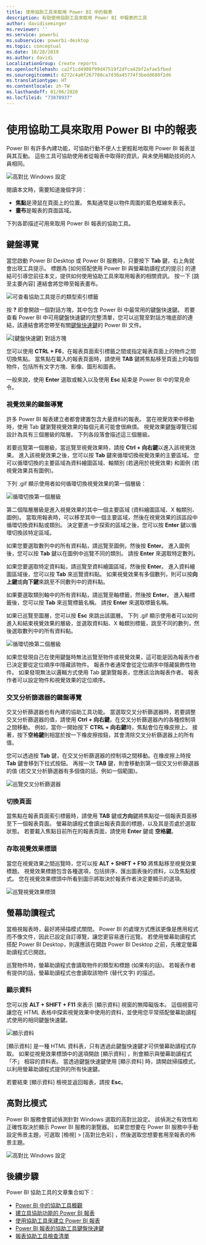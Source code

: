 ```yaml
---
title: 使用協助工具來取用 Power BI 中的報表
description: 有助使用協助工具來取用 Power BI 中報表的工具
author: davidiseminger
ms.reviewer: ''
ms.service: powerbi
ms.subservice: powerbi-desktop
ms.topic: conceptual
ms.date: 10/28/2019
ms.author: davidi
LocalizationGroup: Create reports
ms.openlocfilehash: ca2f1cd4908f99d47519f2dfca42bf2afae5fbed
ms.sourcegitcommit: 6272c4a0f267708ca7d38a45774f3bedd680f2d6
ms.translationtype: HT
ms.contentlocale: zh-TW
ms.lasthandoff: 01/06/2020
ms.locfileid: "73878937"
---
```

# <a name="consuming-reports-in-power-bi-with-accessibility-tools"></a>使用協助工具來取用 Power BI 中的報表
Power BI 有許多內建功能，可協助行動不便人士更輕鬆地取用 Power BI 報表並與其互動。 這些工具可協助使用者從報表中取得的資訊，與未使用輔助技術的人員相同。

![高對比 Windows 設定](media/desktop-accessibility/accessibility-consuming-tools-01.png)

閱讀本文時，需要知道幾個字詞：

* **焦點**是滑鼠在頁面上的位置。 焦點通常是以物件周圍的藍色框線來表示。
* **畫布**是報表的頁面區域。

下列各節描述可用來取用 Power BI 報表的協助工具。

## <a name="keyboard-navigation"></a>鍵盤導覽

當您啟動 Power BI Desktop 或 Power BI 服務時，只要按下 **Tab** 鍵，右上角就會出現工具提示。 標題為 [如何搭配使用 Power BI 與螢幕助讀程式的提示]  的連結可引導您前往本文，提供如何使用協助工具來取用報表的相關資訊。 按一下 [跳至主要內容]  連結會將您帶至報表畫布。

![可查看協助工具提示的類型索引標籤](media/desktop-accessibility/accessibility-consuming-tools-02.png)

按 **?** 即會開啟一個對話方塊，其中包含 Power BI 中最常用的鍵盤快速鍵。 若要查看 Power BI 中可用鍵盤快速鍵的完整清單，您可以巡覽至對話方塊底部的連結，該連結會將您帶至有關[鍵盤快速鍵](desktop-accessibility-keyboard-shortcuts.md)的 Power BI 文件。

![[鍵盤快速鍵] 對話方塊](media/desktop-accessibility/accessibility-consuming-tools-03.png)

您可以使用 **CTRL + F6**，在報表頁面索引標籤之間或指定報表頁面上的物件之間切換焦點。 當焦點在載入的報表頁面時，請使用 **TAB** 鍵將焦點移至頁面上的每個物件，包括所有文字方塊、影像、圖形和圖表。 

一般來說，使用 **Enter** 選取或輸入以及使用 **Esc** 結束是 Power BI 中的常見命令。

### <a name="keyboard-navigation-for-visuals"></a>視覺效果的鍵盤導覽

許多 Power BI 報表建立者都會建置包含大量資料的報表。 當在視覺效果中移動時，使用 Tab 鍵瀏覽視覺效果的每個元素可能會很麻煩。 視覺效果鍵盤導覽已經設計為具有三個層級的階層。 下列各段落會描述這三個層級。

若要巡覽第一個層級，當巡覽至視覺效果時，請按 **Ctrl + 向右鍵**以進入該視覺效果。 進入該視覺效果之後，您可以按 **Tab** 鍵來循環切換視覺效果的主要區域。 您可以循環切換的主要區域為資料繪圖區域、軸類別 (若適用於視覺效果) 和圖例 (若視覺效果具有圖例)。

下列 .gif 顯示使用者如何循環切換視覺效果的第一個層級：

![循環切換第一個層級](media/desktop-accessibility/accessibility-consuming-tools-04.gif)

第二個階層層級是進入視覺效果的其中一個主要區域 (資料繪圖區域、X 軸類別、圖例)。 當取用報表時，可以移至其中一個主要區域，然後在視覺效果的該區段中循環切換資料點或類別。 決定要進一步探索的區域之後，您可以按 **Enter** 鍵以循環切換該特定區域。

如果您要選取數列中的所有資料點，請巡覽至圖例，然後按 **Enter**。 進入圖例後，您可以按 **Tab** 鍵以在圖例中巡覽不同的類別。 請按 **Enter** 來選取特定數列。

如果您要選取特定資料點，請巡覽至資料繪圖區域，然後按 **Enter**。 進入資料繪圖區域後，您可以按 **Tab** 來巡覽資料點。 如果視覺效果有多個數列，則可以按**向上鍵**或**向下鍵**來跳至不同數列中的資料點。

如果要選取類別軸中的所有資料點，請巡覽至軸標籤，然後按 **Enter**。 進入軸標籤後，您可以按 **Tab** 來巡覽標籤名稱。 請按 **Enter** 來選取標籤名稱。

如果已巡覽至圖層，您可以按 **Esc** 來跳出該圖層。 下列 .gif 顯示使用者可以如何進入和結束視覺效果的層級，並選取資料點、X 軸類別標籤，跳至不同的數列，然後選取數列中的所有資料點。

![循環切換第二個層級](media/desktop-accessibility/accessibility-consuming-tools-05.gif)

如果您發現自己在使用鍵盤時無法巡覽至物件或視覺效果，這可能是因為報表作者已決定要從定位順序中隱藏該物件。 報表作者通常會從定位順序中隱藏裝飾性物件。 如果發現無法以邏輯方式使用 Tab 鍵瀏覽報表，您應該洽詢報表作者。 報表作者可以設定物件和視覺效果的定位順序。

### <a name="keyboard-navigation-for-slicers"></a>交叉分析篩選器的鍵盤導覽

交叉分析篩選器也有內建的協助工具功能。 當選取交叉分析篩選器時，若要調整交叉分析篩選器的值，請使用 **Ctrl + 向右鍵**，在交叉分析篩選器內的各種控制項之間移動。 例如，當你一開始按下 **CTRL + 向右鍵**時，焦點會位在橡皮擦上。 接著，按下**空格鍵**則相當於按一下橡皮擦按鈕，其會清除交叉分析篩選器上的所有值。

您可以透過按 **Tab** 鍵，在交叉分析篩選器的控制項之間移動。在橡皮擦上時按 **Tab** 鍵會移到下拉式按鈕。 再按一次 **TAB** 鍵，則會移動到第一個交叉分析篩選器的值 (若交叉分析篩選器有多個值的話，例如一個範圍)。

![巡覽交叉分析篩選器](media/desktop-accessibility/accessibility-consuming-tools-06.png)

### <a name="switching-pages"></a>切換頁面

當焦點在報表頁面索引標籤時，請使用 **TAB** 鍵或**方向**鍵將焦點從一個報表頁面移至下一個報表頁面。 螢幕助讀程式會讀出報表頁面的標題，以及其是否處於選取狀態。 若要載入焦點目前所在的報表頁面，請使用 **Enter** 鍵或 **空格鍵**。

### <a name="accessing-the-visual-header"></a>存取視覺效果標頭
當您在視覺效果之間巡覽時，您可以按 **ALT + SHIFT + F10** 將焦點移至視覺效果標題。 視覺效果標題包含各種選項，包括排序、匯出圖表後的資料，以及焦點模式。 您在視覺效果標頭中所看到圖示將取決於報表作者決定要顯示的選項。

![巡覽視覺效果標頭](media/desktop-accessibility/accessibility-consuming-tools-07.png)

## <a name="screen-reader"></a>螢幕助讀程式

當檢視報表時，最好將掃描模式關閉。 Power BI 的處理方式應該更像是應用程式而不像文件，因此已設定自訂導覽，讓您更容易進行巡覽。 若使用螢幕助讀程式搭配 Power BI Desktop，則還應該在開啟 Power BI Desktop 之前，先確定螢幕助讀程式已開啟。

巡覽物件時，螢幕助讀程式會讀取物件的類型和標題 (如果有的話)。 若報表作者有提供的話，螢幕助讀程式也會讀取該物件 (替代文字) 的描述。

### <a name="show-data"></a>顯示資料
您可以按 **ALT + SHIFT + F11** 來表示 [顯示資料]  視窗的無障礙版本。 這個視窗可讓您在 HTML 表格中探索視覺效果中使用的資料，並使用您平常搭配螢幕助讀程式使用的相同鍵盤快速鍵。

![顯示資料](media/desktop-accessibility/accessibility-04.png)

[顯示資料]  是一種 HTML 資料表，只有透過此鍵盤快速鍵才可供螢幕助讀程式存取。 如果從視覺效果標頭中的選項開啟 [顯示資料]  ，則會顯示與螢幕助讀程式「不」  相容的資料表。  當透過鍵盤快速鍵使用 [顯示資料]  時，請開啟掃描模式，以利用螢幕助讀程式提供的所有快速鍵。

若要結束 [顯示資料]  檢視並返回報表，請按 **Esc**。

## <a name="high-contrast-modes"></a>高對比模式

Power BI 服務會嘗試偵測針對 Windows 選取的高對比設定。 該偵測之有效性和正確性取決於顯示 Power BI 服務的瀏覽器。 如果您想要在 Power BI 服務中手動設定佈景主題，可選取 [檢視] > [高對比色彩]  ，然後選取您想要套用至報表的佈景主題。

![高對比 Windows 設定](media/desktop-accessibility/accessibility-consuming-tools-01.png)


## <a name="next-steps"></a>後續步驟

Power BI 協助工具的文章集合如下：

* [Power BI 中的協助工具概觀](desktop-accessibility-overview.md) 
* [建立具協助功能的 Power BI 報表](desktop-accessibility-creating-reports.md) 
* [使用協助工具來建立 Power BI 報表](desktop-accessibility-creating-tools.md)
* [Power BI 報表的協助工具鍵盤快速鍵](desktop-accessibility-keyboard-shortcuts.md)
* [報表協助工具檢查清單](desktop-accessibility-creating-reports.md#report-accessibility-checklist)


